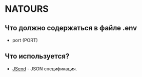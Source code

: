 # NATOURS

## Что должно содержаться в файле .env

- port (PORT)

## Что используется?

- [JSend][jsend] - JSON спецификация.

[jsend]:https://github.com/omniti-labs/jsend